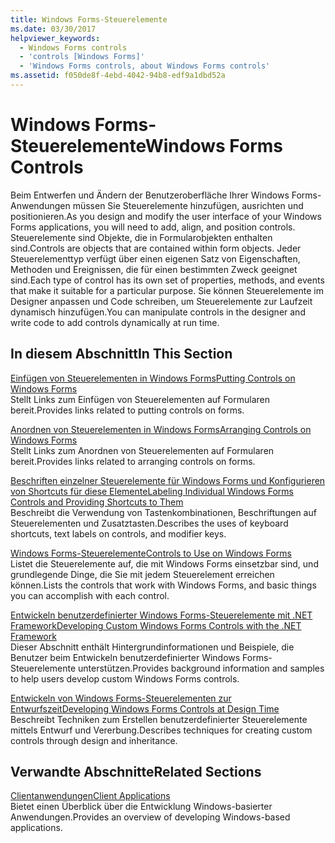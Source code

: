 ```yaml
---
title: Windows Forms-Steuerelemente
ms.date: 03/30/2017
helpviewer_keywords:
  - Windows Forms controls
  - 'controls [Windows Forms]'
  - 'Windows Forms controls, about Windows Forms controls'
ms.assetid: f050de8f-4ebd-4042-94b8-edf9a1dbd52a
---
```

# <a name="windows-forms-controls"></a><span data-ttu-id="ae9ca-102">Windows Forms-Steuerelemente</span><span class="sxs-lookup"><span data-stu-id="ae9ca-102">Windows Forms Controls</span></span>
<span data-ttu-id="ae9ca-103">Beim Entwerfen und Ändern der Benutzeroberfläche Ihrer Windows Forms-Anwendungen müssen Sie Steuerelemente hinzufügen, ausrichten und positionieren.</span><span class="sxs-lookup"><span data-stu-id="ae9ca-103">As you design and modify the user interface of your Windows Forms applications, you will need to add, align, and position controls.</span></span> <span data-ttu-id="ae9ca-104">Steuerelemente sind Objekte, die in Formularobjekten enthalten sind.</span><span class="sxs-lookup"><span data-stu-id="ae9ca-104">Controls are objects that are contained within form objects.</span></span> <span data-ttu-id="ae9ca-105">Jeder Steuerelementtyp verfügt über einen eigenen Satz von Eigenschaften, Methoden und Ereignissen, die für einen bestimmten Zweck geeignet sind.</span><span class="sxs-lookup"><span data-stu-id="ae9ca-105">Each type of control has its own set of properties, methods, and events that make it suitable for a particular purpose.</span></span> <span data-ttu-id="ae9ca-106">Sie können Steuerelemente im Designer anpassen und Code schreiben, um Steuerelemente zur Laufzeit dynamisch hinzufügen.</span><span class="sxs-lookup"><span data-stu-id="ae9ca-106">You can manipulate controls in the designer and write code to add controls dynamically at run time.</span></span>  
  
## <a name="in-this-section"></a><span data-ttu-id="ae9ca-107">In diesem Abschnitt</span><span class="sxs-lookup"><span data-stu-id="ae9ca-107">In This Section</span></span>  
 [<span data-ttu-id="ae9ca-108">Einfügen von Steuerelementen in Windows Forms</span><span class="sxs-lookup"><span data-stu-id="ae9ca-108">Putting Controls on Windows Forms</span></span>](putting-controls-on-windows-forms.md)  
 <span data-ttu-id="ae9ca-109">Stellt Links zum Einfügen von Steuerelementen auf Formularen bereit.</span><span class="sxs-lookup"><span data-stu-id="ae9ca-109">Provides links related to putting controls on forms.</span></span>  
  
 [<span data-ttu-id="ae9ca-110">Anordnen von Steuerelementen in Windows Forms</span><span class="sxs-lookup"><span data-stu-id="ae9ca-110">Arranging Controls on Windows Forms</span></span>](arranging-controls-on-windows-forms.md)  
 <span data-ttu-id="ae9ca-111">Stellt Links zum Anordnen von Steuerelementen auf Formularen bereit.</span><span class="sxs-lookup"><span data-stu-id="ae9ca-111">Provides links related to arranging controls on forms.</span></span>  
  
 [<span data-ttu-id="ae9ca-112">Beschriften einzelner Steuerelemente für Windows Forms und Konfigurieren von Shortcuts für diese Elemente</span><span class="sxs-lookup"><span data-stu-id="ae9ca-112">Labeling Individual Windows Forms Controls and Providing Shortcuts to Them</span></span>](labeling-individual-windows-forms-controls-and-providing-shortcuts-to-them.md)  
 <span data-ttu-id="ae9ca-113">Beschreibt die Verwendung von Tastenkombinationen, Beschriftungen auf Steuerelementen und Zusatztasten.</span><span class="sxs-lookup"><span data-stu-id="ae9ca-113">Describes the uses of keyboard shortcuts, text labels on controls, and modifier keys.</span></span>  
  
 [<span data-ttu-id="ae9ca-114">Windows Forms-Steuerelemente</span><span class="sxs-lookup"><span data-stu-id="ae9ca-114">Controls to Use on Windows Forms</span></span>](controls-to-use-on-windows-forms.md)  
 <span data-ttu-id="ae9ca-115">Listet die Steuerelemente auf, die mit Windows Forms einsetzbar sind, und grundlegende Dinge, die Sie mit jedem Steuerelement erreichen können.</span><span class="sxs-lookup"><span data-stu-id="ae9ca-115">Lists the controls that work with Windows Forms, and basic things you can accomplish with each control.</span></span>  
  
 [<span data-ttu-id="ae9ca-116">Entwickeln benutzerdefinierter Windows Forms-Steuerelemente mit .NET Framework</span><span class="sxs-lookup"><span data-stu-id="ae9ca-116">Developing Custom Windows Forms Controls with the .NET Framework</span></span>](developing-custom-windows-forms-controls.md)  
 <span data-ttu-id="ae9ca-117">Dieser Abschnitt enthält Hintergrundinformationen und Beispiele, die Benutzer beim Entwickeln benutzerdefinierter Windows Forms-Steuerelemente unterstützen.</span><span class="sxs-lookup"><span data-stu-id="ae9ca-117">Provides background information and samples to help users develop custom Windows Forms controls.</span></span>  
  
 [<span data-ttu-id="ae9ca-118">Entwickeln von Windows Forms-Steuerelementen zur Entwurfszeit</span><span class="sxs-lookup"><span data-stu-id="ae9ca-118">Developing Windows Forms Controls at Design Time</span></span>](developing-windows-forms-controls-at-design-time.md)  
 <span data-ttu-id="ae9ca-119">Beschreibt Techniken zum Erstellen benutzerdefinierter Steuerelemente mittels Entwurf und Vererbung.</span><span class="sxs-lookup"><span data-stu-id="ae9ca-119">Describes techniques for creating custom controls through design and inheritance.</span></span>  
  
## <a name="related-sections"></a><span data-ttu-id="ae9ca-120">Verwandte Abschnitte</span><span class="sxs-lookup"><span data-stu-id="ae9ca-120">Related Sections</span></span>  
 [<span data-ttu-id="ae9ca-121">Clientanwendungen</span><span class="sxs-lookup"><span data-stu-id="ae9ca-121">Client Applications</span></span>](../../develop-client-apps.md)  
 <span data-ttu-id="ae9ca-122">Bietet einen Überblick über die Entwicklung Windows-basierter Anwendungen.</span><span class="sxs-lookup"><span data-stu-id="ae9ca-122">Provides an overview of developing Windows-based applications.</span></span>  
  
